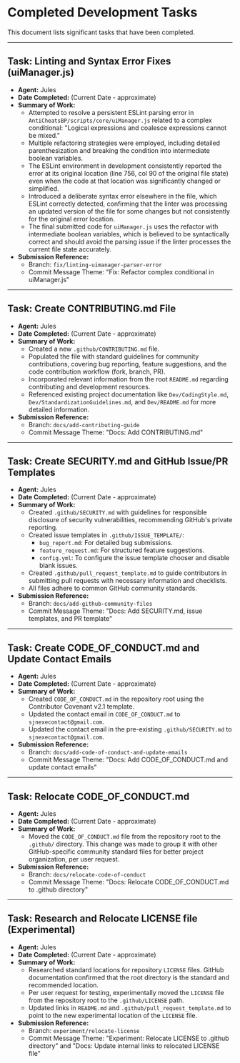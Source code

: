 # Completed Development Tasks

This document lists significant tasks that have been completed.

---

## Task: Linting and Syntax Error Fixes (uiManager.js)
- **Agent:** Jules
- **Date Completed:** (Current Date - approximate)
- **Summary of Work:**
    - Attempted to resolve a persistent ESLint parsing error in `AntiCheatsBP/scripts/core/uiManager.js` related to a complex conditional: "Logical expressions and coalesce expressions cannot be mixed."
    - Multiple refactoring strategies were employed, including detailed parenthesization and breaking the condition into intermediate boolean variables.
    - The ESLint environment in development consistently reported the error at its original location (line 756, col 90 of the original file state) even when the code at that location was significantly changed or simplified.
    - Introduced a deliberate syntax error elsewhere in the file, which ESLint correctly detected, confirming that the linter was processing an updated version of the file for some changes but not consistently for the original error location.
    - The final submitted code for `uiManager.js` uses the refactor with intermediate boolean variables, which is believed to be syntactically correct and should avoid the parsing issue if the linter processes the current file state accurately.
- **Submission Reference:**
    - Branch: `fix/linting-uimanager-parser-error`
    - Commit Message Theme: "Fix: Refactor complex conditional in uiManager.js"

---

## Task: Create CONTRIBUTING.md File
- **Agent:** Jules
- **Date Completed:** (Current Date - approximate)
- **Summary of Work:**
    - Created a new `.github/CONTRIBUTING.md` file.
    - Populated the file with standard guidelines for community contributions, covering bug reporting, feature suggestions, and the code contribution workflow (fork, branch, PR).
    - Incorporated relevant information from the root `README.md` regarding contributing and development resources.
    - Referenced existing project documentation like `Dev/CodingStyle.md`, `Dev/StandardizationGuidelines.md`, and `Dev/README.md` for more detailed information.
- **Submission Reference:**
    - Branch: `docs/add-contributing-guide`
    - Commit Message Theme: "Docs: Add CONTRIBUTING.md"

---

## Task: Create SECURITY.md and GitHub Issue/PR Templates
- **Agent:** Jules
- **Date Completed:** (Current Date - approximate)
- **Summary of Work:**
    - Created `.github/SECURITY.md` with guidelines for responsible disclosure of security vulnerabilities, recommending GitHub's private reporting.
    - Created issue templates in `.github/ISSUE_TEMPLATE/`:
        - `bug_report.md`: For detailed bug submissions.
        - `feature_request.md`: For structured feature suggestions.
        - `config.yml`: To configure the issue template chooser and disable blank issues.
    - Created `.github/pull_request_template.md` to guide contributors in submitting pull requests with necessary information and checklists.
    - All files adhere to common GitHub community standards.
- **Submission Reference:**
    - Branch: `docs/add-github-community-files`
    - Commit Message Theme: "Docs: Add SECURITY.md, issue templates, and PR template"

---

## Task: Create CODE_OF_CONDUCT.md and Update Contact Emails
- **Agent:** Jules
- **Date Completed:** (Current Date - approximate)
- **Summary of Work:**
    - Created `CODE_OF_CONDUCT.md` in the repository root using the Contributor Covenant v2.1 template.
    - Updated the contact email in `CODE_OF_CONDUCT.md` to `sjnexecontact@gmail.com`.
    - Updated the contact email in the pre-existing `.github/SECURITY.md` to `sjnexecontact@gmail.com`.
- **Submission Reference:**
    - Branch: `docs/add-code-of-conduct-and-update-emails`
    - Commit Message Theme: "Docs: Add CODE_OF_CONDUCT.md and update contact emails"

---

## Task: Relocate CODE_OF_CONDUCT.md
- **Agent:** Jules
- **Date Completed:** (Current Date - approximate)
- **Summary of Work:**
    - Moved the `CODE_OF_CONDUCT.md` file from the repository root to the `.github/` directory. This change was made to group it with other GitHub-specific community standard files for better project organization, per user request.
- **Submission Reference:**
    - Branch: `docs/relocate-code-of-conduct`
    - Commit Message Theme: "Docs: Relocate CODE_OF_CONDUCT.md to .github directory"

---

## Task: Research and Relocate LICENSE file (Experimental)
- **Agent:** Jules
- **Date Completed:** (Current Date - approximate)
- **Summary of Work:**
    - Researched standard locations for repository `LICENSE` files. GitHub documentation confirmed that the root directory is the standard and recommended location.
    - Per user request for testing, experimentally moved the `LICENSE` file from the repository root to the `.github/LICENSE` path.
    - Updated links in `README.md` and `.github/pull_request_template.md` to point to the new experimental location of the `LICENSE` file.
- **Submission Reference:**
    - Branch: `experiment/relocate-license`
    - Commit Message Theme: "Experiment: Relocate LICENSE to .github directory" and "Docs: Update internal links to relocated LICENSE file"
